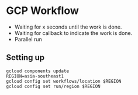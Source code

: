# GCP Workflow

- Waiting for x seconds until the work is done.
- Waiting for callback to indicate the work is done.
- Parallel run

## Setting up

```
gcloud components update
REGION=asia-southeast1
gcloud config set workflows/location $REGION
gcloud config set run/region $REGION
```